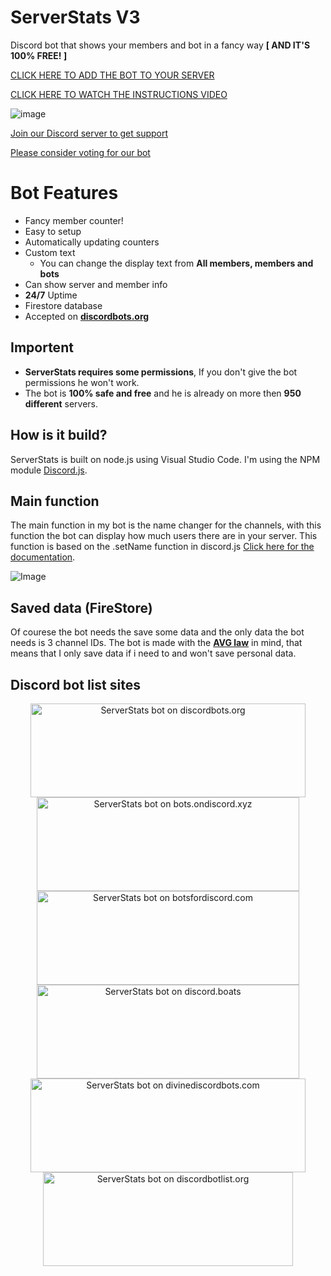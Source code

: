 # ServerStats V3
Discord bot that shows your members and bot in a fancy way **[ AND IT'S 100% FREE! ]**

[CLICK HERE TO ADD THE BOT TO YOUR SERVER](https://discordapp.com/api/oauth2/authorize?client_id=458276816071950337&permissions=1068048&scope=bot)

[CLICK HERE TO WATCH THE INSTRUCTIONS VIDEO](https://vimeo.com/316592316/b7bd1ea09b)

![image](https://cdn.discordapp.com/attachments/465201693538254848/522071468138299393/banner.png)

[Join our Discord server to get support](https://discordapp.com/invite/bZt8WkS)

[Please consider voting for our bot](https://discordbots.org/bot/458276816071950337/vote)


# Bot Features

* Fancy member counter!
* Easy to setup
* Automatically updating counters
* Custom text
     * You can change the display text from **All members, members and bots**
* Can show server and member info
* **24/7** Uptime
* Firestore database
* Accepted on [**discordbots.org**](https://discordbots.org/bot/458276816071950337)

## Importent

* **ServerStats requires some permissions**, If you don't give the bot permissions he won't work.
* The bot is **100% safe and free** and he is already on more then **950 different** servers.

## How is it build?

ServerStats is built on node.js using Visual Studio Code. I'm using the NPM module [Discord.js](https://discord.js.org/#/).

## Main function

The main function in my bot is the name changer for the channels, with this function the bot can display how much users there are in your server.
This function is based on the .setName function in discord.js [Click here for the documentation](https://discord.js.org/#/docs/main/stable/class/VoiceChannel?scrollTo=setName).

![Image](https://cdn.discordapp.com/attachments/465201693538254848/522082030029242374/setName.png)

## Saved data (FireStore)

Of courese the bot needs the save some data and the only data the bot needs is 3 channel IDs.
The bot is made with the [**AVG law**](https://www.amsadvocaten.com/blog/intellectual-property-law-in-the-netherlands/are-you-ready-for-the-new-general-data-protection-regulation-avg/) in mind, that means that I only save data if i need to and won't save personal data.

## Discord bot list sites
<center>
<a href="https://discordbots.org/bot/458276816071950337" >
  <img src="https://discordbots.org/api/widget/458276816071950337.svg"
       	width="440" 
	height="150" 
       	alt="ServerStats bot on discordbots.org">
</a>
<a href="https://bots.ondiscord.xyz/bots/458276816071950337">
   <img src="https://bots.ondiscord.xyz/bots/458276816071950337/embed"
	width="420" 
	height="150" 
	alt="ServerStats bot on bots.ondiscord.xyz">
</a>

<br>

<a href="https://botsfordiscord.com/bots/458276816071950337" >
   <img src="https://botsfordiscord.com/api/bot/458276816071950337/widget"
	width="420" 
	height="150" 
	alt="ServerStats bot on botsfordiscord.com">
</a>
<a href="https://discord.boats/bot/458276816071950337" >
   <img src="https://discord.boats/api/widget/458276816071950337"
	width="420" 
	height="150" 
	alt="ServerStats bot on discord.boats">
</a>

<br>

<a href="https://divinediscordbots.com/bot/458276816071950337" >
   <img src="https://divinediscordbots.com/api/widget/458276816071950337.svg"
	width="440" 
	height="150" 
	alt="ServerStats bot on divinediscordbots.com">
</a>
<a href="https://discordbotlist.com/bots/458276816071950337">
    <img src="https://discordbotlist.com/bots/458276816071950337/widget"
	width="400" 
	height="150" 
	alt="ServerStats bot on discordbotlist.org">
</a>
</center>
